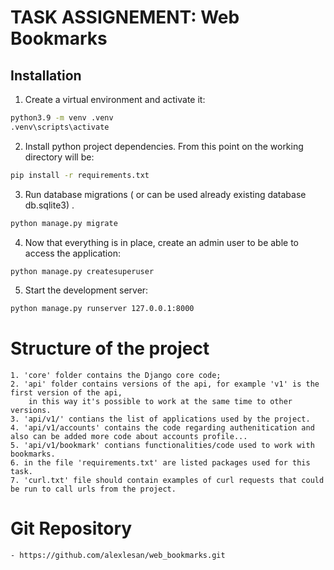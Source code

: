# TASK ASSIGNEMENT: Web Bookmarks
Installation
------------
1. Create a virtual environment and activate it:
 ```bash
 python3.9 -m venv .venv
.venv\scripts\activate
 ```
2. Install python project dependencies. From this point on the working directory will be: 
 ```bash
 pip install -r requirements.txt
 ```
3. Run database migrations ( or can be used already existing database db.sqlite3) . 
 ```bash
 python manage.py migrate
 ```
4. Now that everything is in place, create an admin user to be able to access the application:
 ```bash
 python manage.py createsuperuser
 ```
5. Start the development server:
 ```bash
 python manage.py runserver 127.0.0.1:8000
 ```

# Structure of the project
    1. 'core' folder contains the Django core code;
    2. 'api' folder contains versions of the api, for example 'v1' is the first version of the api, 
        in this way it's possible to work at the same time to other versions.
    3. 'api/v1/' contians the list of applications used by the project.
    4. 'api/v1/accounts' contains the code regarding authenitication and also can be added more code about accounts profile...
    5. 'api/v1/bookmark' contians functionalities/code used to work with bookmarks.
    6. in the file 'requirements.txt' are listed packages used for this task.
    7. 'curl.txt' file should contain examples of curl requests that could be run to call urls from the project. 

# Git Repository
    - https://github.com/alexlesan/web_bookmarks.git